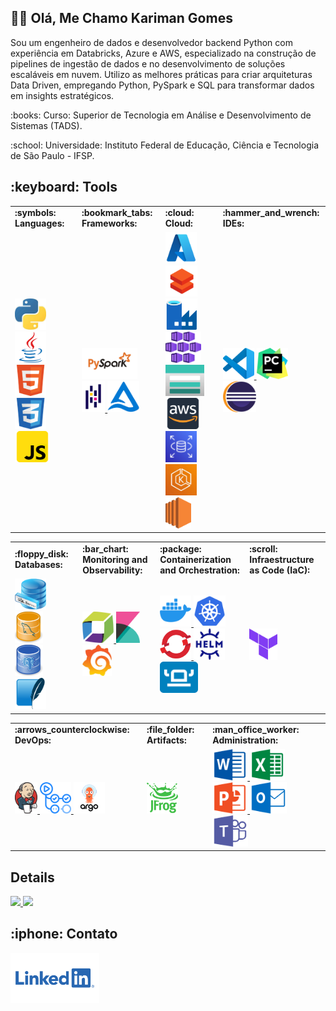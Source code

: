 <h2>
👨‍💻 Olá, Me Chamo Kariman Gomes
</h2>
<p>
Sou um engenheiro de dados e desenvolvedor backend Python com experiência em Databricks, Azure e AWS, especializado na construção de pipelines de ingestão de dados e no desenvolvimento de soluções escaláveis em nuvem. 
Utilizo as melhores práticas para criar arquiteturas Data Driven, empregando Python, PySpark e SQL para transformar dados em insights estratégicos.
</p>

<p>:books: Curso: Superior de Tecnologia em Análise e Desenvolvimento de Sistemas (TADS).</p>

<p>:school: Universidade: Instituto Federal de Educação, Ciência e Tecnologia de São Paulo - IFSP.</p>

<h2>:keyboard: Tools</h2>

<table>
  <tr>
    <td><strong>:symbols: Languages:</strong></td>
    <td><strong>:bookmark_tabs: Frameworks:</strong></td>
    <td><strong>:cloud: Cloud:</strong></td>
    <td><strong>:hammer_and_wrench: IDEs:</strong></td>
  </tr>
  <tr>
    <td>
      <a href="https://www.devmedia.com.br/python-tutorial/33274#:~:text=Python%20%C3%A9%20uma%20linguagem%20de,C%2B%2B%2C%20Java%20e%20C%23.">
        <img alt="Logo Linguagem Python" title="Python" src="https://github.com/Karimangfn/Karimangfn/blob/main/Images/python.jpg" height="50px"/>
      </a>
      <a href="https://www.java.com/pt-BR/download/help/whatis_java.html">
        <img alt="Logo Linguagem Java" title="Java" src="https://github.com/Karimangfn/Karimangfn/blob/main/Images/LogoJava.png" height="50px"/>
      </a>
      <a href="https://developer.mozilla.org/pt-BR/docs/Learn/Getting_started_with_the_web/HTML_basics">
        <img alt="Logo Linguagem HTML" title="HTML" src="https://github.com/Karimangfn/Karimangfn/blob/main/Images/LogoHTML.png" height="50px"/>
      </a>
      <a href="https://developer.mozilla.org/pt-BR/docs/Learn/CSS/First_steps/What_is_CSS">
        <img alt="Logo Linguagem CSS" title="CSS" src="https://github.com/Karimangfn/Karimangfn/blob/main/Images/LogoCSS.png" height="50px"/>
      </a>
      <a href="https://developer.mozilla.org/pt-BR/docs/Learn/JavaScript/First_steps/What_is_JavaScript">
        <img alt="Logo Linguagem Javascript" title="Javascript" src="https://github.com/Karimangfn/Karimangfn/blob/main/Images/LogoJavascript1.png" height="50px"/>
      </a>
    </td>
    <td>
      <a href="https://spark.apache.org/docs/latest/api/python/">
        <img alt="Logo Framework PySpark" title="PySpark" src="https://github.com/Karimangfn/Karimangfn/blob/main/Images/LogoPySpark.jpeg" height="50px"/>
      </a>
      <a href="https://pandas.pydata.org/">
        <img alt="Logo Framework Pandas" title="Pandas" src="https://github.com/Karimangfn/Karimangfn/blob/main/Images/LogoPandas.png" height="50px"/>
      </a>
      <a href="https://delta.io/">
        <img alt="Logo Delta Lake" title="Delta Lake" src="https://github.com/Karimangfn/Karimangfn/blob/main/Images/LogoDeltaLake.png" height="50px"/>
      </a>
    </td>
    <td>
      <a href="https://azure.microsoft.com/pt-br/">
        <img alt="Logo Azure" title="Microsoft Azure" src="https://github.com/Karimangfn/Karimangfn/blob/main/Images/LogoAzure.png" height="50px"/>
      </a>
      <a href="https://azure.microsoft.com/pt-br/products/databricks/#overview">
        <img alt="Logo Databricks" title="Databricks" src="https://github.com/Karimangfn/Karimangfn/blob/main/Images/LogoDataBricks.png" height="50px"/>
      </a>
      <a href="https://azure.microsoft.com/pt-br/products/data-factory/">
        <img alt="Logo Datafactory" title="Azure Datafactory" src="https://github.com/Karimangfn/Karimangfn/blob/main/Images/LogoDataFactory.png" height="50px"/>
      </a>
      <a href="https://azure.microsoft.com/pt-br/products/kubernetes-service/">
        <img alt="Logo AKS" title="Azure Kubernetes Service" src="https://github.com/Karimangfn/Karimangfn/blob/main/Images/Azure-Kubernetes-Service.png" height="50px"/>
      </a>
      <a href="https://learn.microsoft.com/en-us/azure/storage/common/storage-introduction/">
        <img alt="Logo Storage Account" title="Azure Storage Account" src="https://github.com/Karimangfn/Karimangfn/blob/main/Images/Azure-Storage-Account.png" height="50px"/>
      </a>
      <a href="https://aws.amazon.com/pt/">
        <img alt="Logo AWS" title="AWS" src="https://github.com/Karimangfn/Karimangfn/blob/main/Images/LogoAWS.png" height="50px"/>
      </a>
      <a href="https://aws.amazon.com/pt/rds/">
        <img alt="Logo RDS" title="AWS Relacional Database Service" src="https://github.com/Karimangfn/Karimangfn/blob/main/Images/AWS-RDS.png" height="50px"/>
      </a>
      <a href="https://aws.amazon.com/pt/eks/">
        <img alt="Logo EKS" title="AWS Elastic Kubernetes Service" src="https://github.com/Karimangfn/Karimangfn/blob/main/Images/AWS-EKS.jpg" height="50px"/>
      </a>
      <a href="https://aws.amazon.com/pt/ec2/">
        <img alt="Logo EC2" title="AWS EC2" src="https://github.com/Karimangfn/Karimangfn/blob/main/Images/AWS-EC2.png" height="50px"/>
      </a>
    </td>
    <td>
      <a href="https://code.visualstudio.com/">
        <img alt="VSCode" title="Visual Studio Code" src="https://github.com/Karimangfn/Karimangfn/blob/main/Images/VSCode-Icon.png" height="50px"/>
      </a>
      <a href="https://www.jetbrains.com/pycharm/">
        <img alt="PyCharm" title="PyCharm" src="https://github.com/Karimangfn/Karimangfn/blob/main/Images/Pycharm-Icon.png" height="50px"/>
      </a>
      <a href="https://eclipseide.org/">
        <img alt="Eclipse" title="Eclipse" src="https://github.com/Karimangfn/Karimangfn/blob/main/Images/Eclipse-Icon.png" height="50px"/>
      </a>
    </td>
  </tr>
</table>

<table>
  <tr>
    <td><strong>:floppy_disk: Databases:</strong></td>
    <td><strong>:bar_chart: Monitoring and Observability:</strong></td>
    <td><strong>:package: Containerization and Orchestration:</strong></td>
    <td><strong>:scroll: Infraestructure as Code (IaC):</strong></td>
  </tr>
  <tr>
    <td>
      <a href="https://learn.microsoft.com/pt-br/sql/sql-server/what-is-sql-server?view=sql-server-ver16">
        <img alt="SQL Server" title="SQL Server" src="https://github.com/Karimangfn/Karimangfn/blob/main/Images/SQLServer.png" height="50px"/>
      </a>
      <a href="https://www.mysql.com/">
        <img alt="MySQL" title="MySQL" src="https://github.com/Karimangfn/Karimangfn/blob/main/Images/MySQL.png" height="50px"/>
      </a>
      <a href="https://www.postgresql.org/">
        <img alt="PostgreSQL" title="PostgreSQL" src="https://github.com/Karimangfn/Karimangfn/blob/main/Images/PostgreSQL.png" height="50px"/>
      </a>
      <a href="https://www.sqlite.org/">
        <img alt="SQLite" title="SQLite" src="https://github.com/Karimangfn/Karimangfn/blob/main/Images/SQLite.png" height="50px"/>
      </a>
    </td>
    <td>
      <a href="https://www.dynatrace.com/pt-br/">
        <img alt="Dynatrace" title="Dynatrace" src="https://github.com/Karimangfn/Karimangfn/blob/main/Images/Dynatrace.png" height="50px"/>
      </a>
      <a href="https://www.elastic.co/pt/kibana/">
        <img alt="Kibana" title="Kibana" src="https://github.com/Karimangfn/Karimangfn/blob/main/Images/Kibana.png" height="50px"/>
      </a>
      <a href="https://grafana.com/">
        <img alt="Grafana" title="Grafana" src="https://github.com/Karimangfn/Karimangfn/blob/main/Images/Grafana.jpg" height="50px"/>
      </a>
    </td>
    <td>
      <a href="https://www.docker.com/">
        <img alt="Docker" title="Docker" src="https://github.com/Karimangfn/Karimangfn/blob/main/Images/Docker.png" height="50px"/>
      </a>
      <a href="https://kubernetes.io/pt-br/">
        <img alt="Kubernetes" title="Kubernetes" src="https://github.com/Karimangfn/Karimangfn/blob/main/Images/Kubernetes.png" height="50px"/>
      </a>
      <a href="https://www.redhat.com/pt-br/technologies/cloud-computing/openshift/">
        <img alt="OpenShift" title="OpenShift" src="https://github.com/Karimangfn/Karimangfn/blob/main/Images/OpenShift.png" height="50px"/>
      </a>
      <a href="https://helm.sh/">
        <img alt="Helm" title="Helm" src="https://github.com/Karimangfn/Karimangfn/blob/main/Images/Helm.png" height="50px"/>
      </a>
      <a href="https://rancherdesktop.io/">
        <img alt="Rancher Desktop" title="Rancher Desktop" src="https://github.com/Karimangfn/Karimangfn/blob/main/Images/Rancher-Desktop.png" height="50px"/>
      </a>
    </td>
    <td>
      <a href="https://www.terraform.io/">
        <img alt="Terraform" title="Terraform" src="https://github.com/Karimangfn/Karimangfn/blob/main/Images/Terraform.png" height="50px"/>
      </a>
    </td>
  </tr>
</table>

<table>
  <tr>
    <td><strong>:arrows_counterclockwise: DevOps:</strong></td>
    <td><strong>:file_folder: Artifacts:</strong></td>
    <td><strong>:man_office_worker: Administration:</strong></td>
  </tr>
  <tr>
    <td>
      <a href="https://www.jenkins.io/">
        <img alt="Jenkins" title="Jenkins" src="https://github.com/Karimangfn/Karimangfn/blob/main/Images/Jenkins.png" height="50px"/>
      </a>
      <a href="https://github.com/features/actions">
        <img alt="Github Actions" title="Github Actions" src="https://github.com/Karimangfn/Karimangfn/blob/main/Images/Github-Actions.png" height="50px"/>
      </a>
      <a href="https://argo-cd.readthedocs.io/en/stable/">
        <img alt="ArgoCD" title="ArgoCD" src="https://github.com/Karimangfn/Karimangfn/blob/main/Images/ArgoCD.png" height="50px"/>
      </a>
    </td>
    <td>
      <a href="https://jfrog.com/artifactory/">
        <img alt="JFrog Artifactory" title="JFrog Artifactory" src="https://github.com/Karimangfn/Karimangfn/blob/main/Images/JFrog.png" height="50px"/>
      </a>
    </td>
    <td>
      <a href="https://www.microsoft.com/pt-br/microsoft-365/word/">
        <img alt="Word" title="Word" src="https://github.com/Karimangfn/Karimangfn/blob/main/Images/LogoWord.png" height="50px"/>
      </a>
      <a href="https://www.microsoft.com/pt-br/microsoft-365/excel/">
        <img alt="Excel" title="Excel" src="https://github.com/Karimangfn/Karimangfn/blob/main/Images/LogoExcel.png" height="50px"/>
      </a>
      <a href="https://www.microsoft.com/pt-br/microsoft-365/powerpoint/">
        <img alt="Power Point" title="Power Point" src="https://github.com/Karimangfn/Karimangfn/blob/main/Images/LogoPowerPoint.png" height="50px"/>
      </a>
      <a href="https://www.microsoft.com/pt-br/microsoft-365/outlook/email-and-calendar-software-microsoft-outlook/">
        <img alt="Outlook" title="Outlook" src="https://github.com/Karimangfn/Karimangfn/blob/main/Images/LogoOutlook.png" height="50px"/>
      </a>
      </a>
      <a href="https://www.microsoft.com/pt-br/microsoft-teams/">
        <img alt="Teams" title="Teams" src="https://github.com/Karimangfn/Karimangfn/blob/main/Images/LogoTeams.png" height="50px"/>
      </a>
    </td>
  </tr>
</table>

## Details
<a href="https://github.com/Karimangfn/github-readme-stats">
  <img src="https://github-readme-stats.vercel.app/api?username=Karimangfn&show_icons=true&theme=radical" width="400" />
</a>
<a href="https://github.com/Karimangfn/github-readme-stats">
  <img src="https://github-readme-stats.vercel.app/api/top-langs/?username=Karimangfn&layout=compact&theme=radical" width="305" />
</a>

<br>
<h2> :iphone: Contato</h2> 

<p>
<a href="https://www.linkedin.com/in/kariman-gomes/" alt="Linkedin"> 
<img src="https://github.com/Karimangfn/Images-Perfil-Github/blob/main/Linkedin-Logo.png" height="80px"/> 
</a>
  
</p>
</h3>
